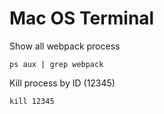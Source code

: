 # Mac OS Terminal

Show all webpack process
```
ps aux | grep webpack
```

Kill process by ID (12345)
```
kill 12345
``` 
